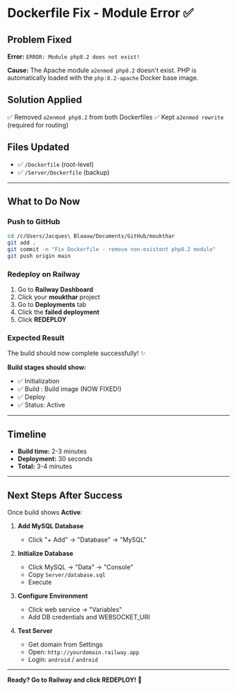 # Dockerfile Fix - Module Error ✅

## Problem Fixed
**Error:** `ERROR: Module php8.2 does not exist!`

**Cause:** The Apache module `a2enmod php8.2` doesn't exist. PHP is automatically loaded with the `php:8.2-apache` Docker base image.

## Solution Applied
✅ Removed `a2enmod php8.2` from both Dockerfiles
✅ Kept `a2enmod rewrite` (required for routing)

## Files Updated
- ✅ `/Dockerfile` (root-level)
- ✅ `/Server/Dockerfile` (backup)

---

## What to Do Now

### Push to GitHub
```bash
cd /c/Users/Jacques\ Blaauw/Documents/GitHub/moukthar
git add .
git commit -m "Fix Dockerfile - remove non-existent php8.2 module"
git push origin main
```

### Redeploy on Railway
1. Go to **Railway Dashboard**
2. Click your **moukthar** project
3. Go to **Deployments** tab
4. Click the **failed deployment**
5. Click **REDEPLOY**

### Expected Result
The build should now complete successfully! ✨

**Build stages should show:**
- ✅ Initialization
- ✅ Build : Build image (NOW FIXED!)
- ✅ Deploy
- ✅ Status: Active

---

## Timeline
- **Build time:** 2-3 minutes
- **Deployment:** 30 seconds
- **Total:** 3-4 minutes

---

## Next Steps After Success

Once build shows **Active**:

1. **Add MySQL Database**
   - Click "+ Add" → "Database" → "MySQL"

2. **Initialize Database**
   - Click MySQL → "Data" → "Console"
   - Copy `Server/database.sql`
   - Execute

3. **Configure Environment**
   - Click web service → "Variables"
   - Add DB credentials and WEBSOCKET_URI

4. **Test Server**
   - Get domain from Settings
   - Open: `http://yourdomain.railway.app`
   - Login: `android` / `android`

---

**Ready? Go to Railway and click REDEPLOY! 🚀**

